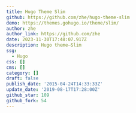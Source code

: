 ```yaml
---
title: Hugo Theme Slim
github: https://github.com/zhe/hugo-theme-slim
demo: https://themes.gohugo.io/theme/slim/
author: zhe
author_link: https://github.com/zhe
date: 2023-11-30T17:48:07.917Z
description: Hugo theme—Slim
ssg:
  - Hugo
css: []
cms: []
category: []
draft: false
publish_date: '2015-04-24T14:33:33Z'
update_date: '2019-08-17T17:28:00Z'
github_star: 109
github_fork: 54
---
```

